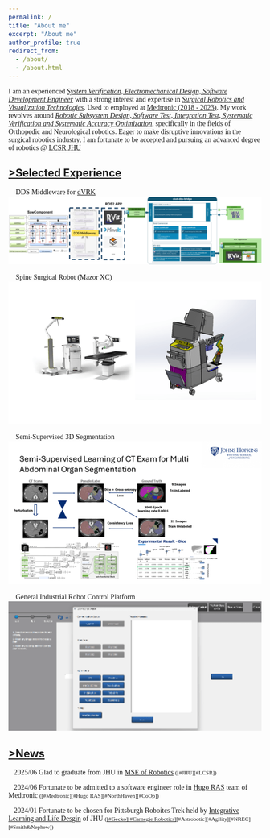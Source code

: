 ```yaml
---
permalink: /
title: "About me"
excerpt: "About me"
author_profile: true
redirect_from: 
  - /about/
  - /about.html
---
```


<style>
    .maintext1 {
      font-family: 'Times New Roman';
    }
    .termword {
      font-family: 'Times New Roman';
      font-style: italic;
      text-decoration: underline;
    }
    .reference {
      font-size: 0.8em;
    }
</style>

<p class="maintext1">
I am an experienced <text class="termword">System Verification, Electromechanical Design,  Software Development Engineer</text> with a strong interest and expertise in <text class="termword">Surgical Robotics and Visualization Technologies</text>. Used to employed at <a href="https://www.medtronic.com/us-en/healthcare-professionals/products/spinal-orthopaedic.html">Medtronic (2018 - 2023)</a>. My work revolves around <text class="termword">Robotic Subsystem Design, Software Test, Integration Test, Systematic Verification and Systematic Accuracy Optimization</text>, specifically in the fields of Orthopedic and Neurological robotics. Eager to make disruptive innovations in the surgical robotics industry, I am fortunate to be accepted and pursuing an advanced degree of robotics @ <a href="https://lcsr.jhu.edu/about/">LCSR JHU</a> </p> 


[>Selected Experience](https://stevenleon99.github.io//portfolio/)
------
<div class="maintext1">
  <p>
    <p>
      📑 DDS Middleware for <a href="https://dvrk.readthedocs.io/devel/">dVRK</a>
      <a href="https://stevenleon99.github.io//portfolio/">
        <img src='/images/DDSdVRK.jpg'>
      </a>
    </p>
    <p>
      📑 Spine Surgical Robot (Mazor XC)
      <a href="https://stevenleon99.github.io//portfolio/">
        <img src='/images/Mazor.png'>
      </a>
    </p>
    <p>
      📑 Semi-Supervised 3D Segmentation
      <a href="https://stevenleon99.github.io//portfolio/">
        <img src='/images/semisupervisedlearning.png'>
      </a>
    </p>
    <p>
      📑 General Industrial Robot Control Platform
      <a href="https://stevenleon99.github.io//portfolio/">
        <img src='/images/universalrobot.png'>
      </a>
    </p>
  </p>
</div>

[>News](https://stevenleon99.github.io//year-archive/)
------
<p class="maintext1">📆2025/06 Glad to graduate from JHU in <a href="https://lcsr.jhu.edu/">MSE of Robotics</a> <text class="reference">([#JHU][#LCSR])</text></p>

<p class="maintext1">📆2024/06 Fortunate to be admitted to a software engineer role in <a href="https://www.medtronic.com/covidien/en-us/robotic-assisted-surgery/hugo-ras-system.html">Hugo RAS</a> team of Medtronic <text class="reference">([#Medtronic][#Hugo RAS][#NorthHaven][#CoOp])</text></p>

<p class="maintext1">📆2024/01 Fortunate to be chosen for Pittsburgh Roboitcs Trek held by <a href="https://imagine.jhu.edu/">Integrative Learning and Life Desgin</a> of JHU <text class="reference">(<a href="https://www.linkedin.com/feed/update/urn:li:activity:7151653086367817728/">[#Gecko]</a><a href="https://www.linkedin.com/feed/update/urn:li:activity:7150616178858627072/">[#Carnegie Robotics]</a>[#Astrobotic][#Agility][#NREC][#Smith&Nephew])</text></p>